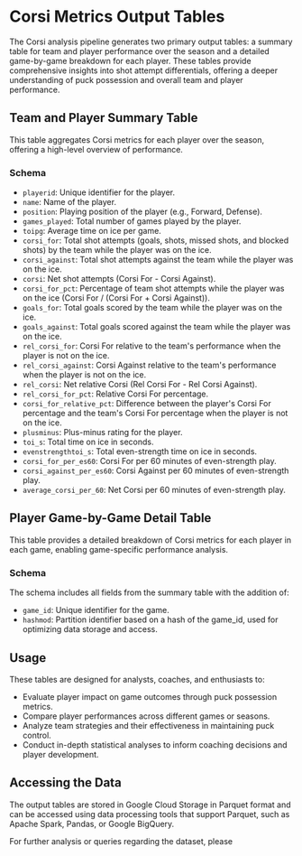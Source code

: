 # Corsi Metrics Output Tables

The Corsi analysis pipeline generates two primary output tables: a summary table for team and player performance over the season and a detailed game-by-game breakdown for each player. These tables provide comprehensive insights into shot attempt differentials, offering a deeper understanding of puck possession and overall team and player performance.

## Team and Player Summary Table

This table aggregates Corsi metrics for each player over the season, offering a high-level overview of performance.

### Schema

- `playerid`: Unique identifier for the player.
- `name`: Name of the player.
- `position`: Playing position of the player (e.g., Forward, Defense).
- `games_played`: Total number of games played by the player.
- `toipg`: Average time on ice per game.
- `corsi_for`: Total shot attempts (goals, shots, missed shots, and blocked shots) by the team while the player was on the ice.
- `corsi_against`: Total shot attempts against the team while the player was on the ice.
- `corsi`: Net shot attempts (Corsi For - Corsi Against).
- `corsi_for_pct`: Percentage of team shot attempts while the player was on the ice (Corsi For / (Corsi For + Corsi Against)).
- `goals_for`: Total goals scored by the team while the player was on the ice.
- `goals_against`: Total goals scored against the team while the player was on the ice.
- `rel_corsi_for`: Corsi For relative to the team's performance when the player is not on the ice.
- `rel_corsi_against`: Corsi Against relative to the team's performance when the player is not on the ice.
- `rel_corsi`: Net relative Corsi (Rel Corsi For - Rel Corsi Against).
- `rel_corsi_for_pct`: Relative Corsi For percentage.
- `corsi_for_relative_pct`: Difference between the player's Corsi For percentage and the team's Corsi For percentage when the player is not on the ice.
- `plusminus`: Plus-minus rating for the player.
- `toi_s`: Total time on ice in seconds.
- `evenstrengthtoi_s`: Total even-strength time on ice in seconds.
- `corsi_for_per_es60`: Corsi For per 60 minutes of even-strength play.
- `corsi_against_per_es60`: Corsi Against per 60 minutes of even-strength play.
- `average_corsi_per_60`: Net Corsi per 60 minutes of even-strength play.

## Player Game-by-Game Detail Table

This table provides a detailed breakdown of Corsi metrics for each player in each game, enabling game-specific performance analysis.

### Schema

The schema includes all fields from the summary table with the addition of:

- `game_id`: Unique identifier for the game.
- `hashmod`: Partition identifier based on a hash of the game_id, used for optimizing data storage and access.

## Usage

These tables are designed for analysts, coaches, and enthusiasts to:

- Evaluate player impact on game outcomes through puck possession metrics.
- Compare player performances across different games or seasons.
- Analyze team strategies and their effectiveness in maintaining puck control.
- Conduct in-depth statistical analyses to inform coaching decisions and player development.

## Accessing the Data

The output tables are stored in Google Cloud Storage in Parquet format and can be accessed using data processing tools that support Parquet, such as Apache Spark, Pandas, or Google BigQuery.

For further analysis or queries regarding the dataset, please
